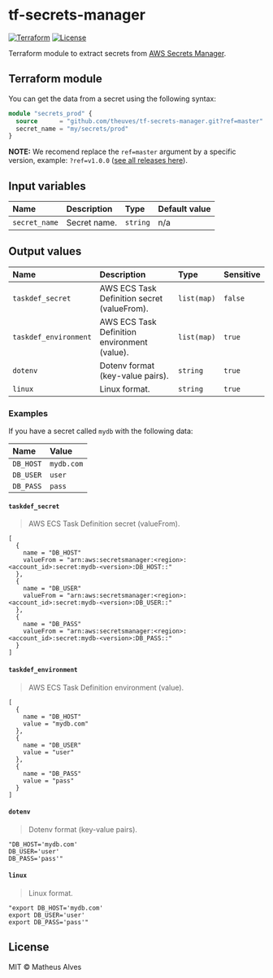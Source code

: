 # tf-secrets-manager

[![Terraform](https://github.com/theuves/tf-secrets-manager/actions/workflows/terraform.yml/badge.svg)](https://github.com/theuves/tf-secrets-manager/actions/workflows/terraform.yml)
[![License](https://img.shields.io/github/license/theuves/tf-secrets-manager)](https://github.com/theuves/tf-secrets-manager/blob/master/LICENSE)

Terraform module to extract secrets from [AWS Secrets Manager](https://aws.amazon.com/secrets-manager/).

## Terraform module

You can get the data from a secret using the following syntax:

```terraform
module "secrets_prod" {
  source      = "github.com/theuves/tf-secrets-manager.git?ref=master"
  secret_name = "my/secrets/prod"
}
```

**NOTE:** We recomend replace the `ref=master` argument by a specific version, example: `?ref=v1.0.0` ([see all releases here](https://github.com/theuves/tf-secrets-manager/releases)).

## Input variables

| Name | Description | Type | Default value |
|:---|:---|:---|:---|
| `secret_name` | Secret name. | `string` | n/a |

## Output values

| Name | Description | Type | Sensitive |
|:---|:---|:---|:---|
| `taskdef_secret` | AWS ECS Task Definition secret (valueFrom). | `list(map)` | `false` |
| `taskdef_environment` | AWS ECS Task Definition environment (value). | `list(map)` | `true` |
| `dotenv` | Dotenv format (key-value pairs). | `string` | `true` |
| `linux` | Linux format. | `string` | `true` |

### Examples

If you have a secret called `mydb` with the following data:

| Name | Value |
|:---|:---|
| `DB_HOST` | `mydb.com` |
| `DB_USER` | `user` |
| `DB_PASS` | `pass` |

#### `taskdef_secret`

> AWS ECS Task Definition secret (valueFrom).

```hcl
[
  {
    name = "DB_HOST"
    valueFrom = "arn:aws:secretsmanager:<region>:<account_id>:secret:mydb-<version>:DB_HOST::"
  },
  {
    name = "DB_USER"
    valueFrom = "arn:aws:secretsmanager:<region>:<account_id>:secret:mydb-<version>:DB_USER::"
  },
  {
    name = "DB_PASS"
    valueFrom = "arn:aws:secretsmanager:<region>:<account_id>:secret:mydb-<version>:DB_PASS::"
  }
]
```

#### `taskdef_environment`

> AWS ECS Task Definition environment (value).

```hcl
[
  {
    name = "DB_HOST"
    value = "mydb.com"
  },
  {
    name = "DB_USER"
    value = "user"
  },
  {
    name = "DB_PASS"
    value = "pass"
  }
]
```

#### `dotenv`

> Dotenv format (key-value pairs).

```hcl
"DB_HOST='mydb.com'
DB_USER='user'
DB_PASS='pass'"
```

#### `linux`

> Linux format.

```hcl
"export DB_HOST='mydb.com'
export DB_USER='user'
export DB_PASS='pass'"
```

## License

MIT &copy; Matheus Alves

